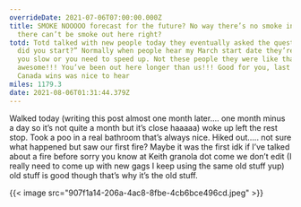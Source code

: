 ```yaml
---
overrideDate: 2021-07-06T07:00:00.000Z
title: SMOKE NOOOOO forecast for the future? No way there’s no smoke in OHio
  there can’t be smoke out here right?
totd: Totd talked with new people today they eventually asked the question “when
  did you start?” Normally when people hear my March start date they’re like fam
  you slow or you need to speed up. Not these people they were like that’s
  awesome!!! You’ve been out here longer than us!!! Good for you, last one to
  Canada wins was nice to hear
miles: 1179.3
date: 2021-08-06T01:31:44.379Z
---
```

Walked today (writing this post almost one month later.... one month minus a day so it’s not quite a month but it’s close haaaaa) woke up left the rest stop. Took a poo in a real bathroom that’s always nice. Hiked out..... not sure what happened but saw our first fire? Maybe it was the first idk if I’ve talked about a fire before sorry you know at Keith granola dot come we don’t edit (I really need to come up with new gags I keep using the same old stuff yup) old stuff is good though that’s why it’s the old stuff.



{{< image src="907f1a14-206a-4ac8-8fbe-4cb6bce496cd.jpeg"   >}}